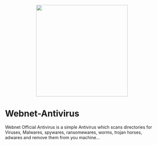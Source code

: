 <p align="center">
<a href="https://imgbb.com/"><img src="https://imgur.com/AF3Jf5F.png" width="300" height="300" border="0"></a>
</p>

# Webnet-Antivirus
Webnet Official Antivirus is a simple Antivirus which scans directories for Viruses, Malwares, spywares, ransomewares, worms, trojan horses, adwares and remove  them from you machine...
